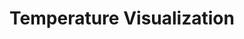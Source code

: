 ---
layout: article
title: Temperature Visualization
description: 
  - This template includes a line graph to indicate temperature changes.
lang: en
weight: 500
isDraft: false
ref: Temperature_Visualization
category:
image: Temperature_Visualization_EN.png
download: Temperature_Visualization_EN.pbmx
overview_description:
overview_benefits:
overview_data_sources:
---